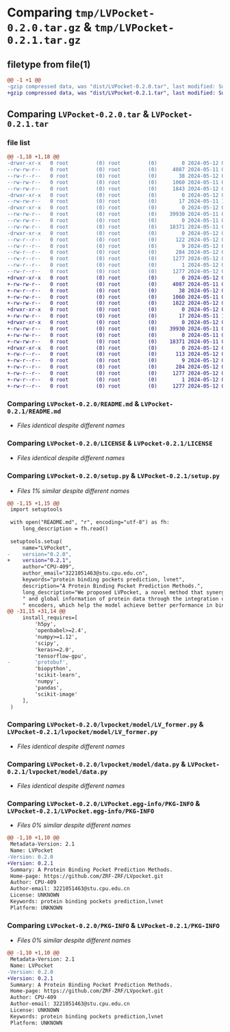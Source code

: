 # Comparing `tmp/LVPocket-0.2.0.tar.gz` & `tmp/LVPocket-0.2.1.tar.gz`

## filetype from file(1)

```diff
@@ -1 +1 @@
-gzip compressed data, was "dist/LVPocket-0.2.0.tar", last modified: Sun May 12 08:32:30 2024, max compression
+gzip compressed data, was "dist/LVPocket-0.2.1.tar", last modified: Sun May 12 08:38:12 2024, max compression
```

## Comparing `LVPocket-0.2.0.tar` & `LVPocket-0.2.1.tar`

### file list

```diff
@@ -1,18 +1,18 @@
-drwxr-xr-x   0 root         (0) root         (0)        0 2024-05-12 08:32:30.000000 LVPocket-0.2.0/
--rw-rw-r--   0 root         (0) root         (0)     4087 2024-05-11 09:08:57.000000 LVPocket-0.2.0/README.md
--rw-r--r--   0 root         (0) root         (0)       38 2024-05-12 08:32:30.000000 LVPocket-0.2.0/setup.cfg
--rw-rw-r--   0 root         (0) root         (0)     1060 2024-05-11 09:08:57.000000 LVPocket-0.2.0/LICENSE
--rw-rw-r--   0 root         (0) root         (0)     1843 2024-05-12 08:30:20.000000 LVPocket-0.2.0/setup.py
-drwxr-xr-x   0 root         (0) root         (0)        0 2024-05-12 08:32:30.000000 LVPocket-0.2.0/lvpocket/
--rw-rw-r--   0 root         (0) root         (0)       17 2024-05-11 11:54:48.000000 LVPocket-0.2.0/lvpocket/__init__.py
-drwxr-xr-x   0 root         (0) root         (0)        0 2024-05-12 08:32:30.000000 LVPocket-0.2.0/lvpocket/model/
--rw-rw-r--   0 root         (0) root         (0)    39930 2024-05-11 09:08:57.000000 LVPocket-0.2.0/lvpocket/model/LV_former.py
--rw-rw-r--   0 root         (0) root         (0)        0 2024-05-11 09:08:57.000000 LVPocket-0.2.0/lvpocket/model/__init__.py
--rw-rw-r--   0 root         (0) root         (0)    18371 2024-05-11 09:08:57.000000 LVPocket-0.2.0/lvpocket/model/data.py
-drwxr-xr-x   0 root         (0) root         (0)        0 2024-05-12 08:32:30.000000 LVPocket-0.2.0/LVPocket.egg-info/
--rw-r--r--   0 root         (0) root         (0)      122 2024-05-12 08:32:30.000000 LVPocket-0.2.0/LVPocket.egg-info/requires.txt
--rw-r--r--   0 root         (0) root         (0)        9 2024-05-12 08:32:30.000000 LVPocket-0.2.0/LVPocket.egg-info/top_level.txt
--rw-r--r--   0 root         (0) root         (0)      284 2024-05-12 08:32:30.000000 LVPocket-0.2.0/LVPocket.egg-info/SOURCES.txt
--rw-r--r--   0 root         (0) root         (0)     1277 2024-05-12 08:32:30.000000 LVPocket-0.2.0/LVPocket.egg-info/PKG-INFO
--rw-r--r--   0 root         (0) root         (0)        1 2024-05-12 08:32:30.000000 LVPocket-0.2.0/LVPocket.egg-info/dependency_links.txt
--rw-r--r--   0 root         (0) root         (0)     1277 2024-05-12 08:32:30.000000 LVPocket-0.2.0/PKG-INFO
+drwxr-xr-x   0 root         (0) root         (0)        0 2024-05-12 08:38:12.000000 LVPocket-0.2.1/
+-rw-rw-r--   0 root         (0) root         (0)     4087 2024-05-11 09:08:57.000000 LVPocket-0.2.1/README.md
+-rw-r--r--   0 root         (0) root         (0)       38 2024-05-12 08:38:12.000000 LVPocket-0.2.1/setup.cfg
+-rw-rw-r--   0 root         (0) root         (0)     1060 2024-05-11 09:08:57.000000 LVPocket-0.2.1/LICENSE
+-rw-rw-r--   0 root         (0) root         (0)     1822 2024-05-12 08:37:43.000000 LVPocket-0.2.1/setup.py
+drwxr-xr-x   0 root         (0) root         (0)        0 2024-05-12 08:38:12.000000 LVPocket-0.2.1/lvpocket/
+-rw-rw-r--   0 root         (0) root         (0)       17 2024-05-11 11:54:48.000000 LVPocket-0.2.1/lvpocket/__init__.py
+drwxr-xr-x   0 root         (0) root         (0)        0 2024-05-12 08:38:12.000000 LVPocket-0.2.1/lvpocket/model/
+-rw-rw-r--   0 root         (0) root         (0)    39930 2024-05-11 09:08:57.000000 LVPocket-0.2.1/lvpocket/model/LV_former.py
+-rw-rw-r--   0 root         (0) root         (0)        0 2024-05-11 09:08:57.000000 LVPocket-0.2.1/lvpocket/model/__init__.py
+-rw-rw-r--   0 root         (0) root         (0)    18371 2024-05-11 09:08:57.000000 LVPocket-0.2.1/lvpocket/model/data.py
+drwxr-xr-x   0 root         (0) root         (0)        0 2024-05-12 08:38:12.000000 LVPocket-0.2.1/LVPocket.egg-info/
+-rw-r--r--   0 root         (0) root         (0)      113 2024-05-12 08:38:12.000000 LVPocket-0.2.1/LVPocket.egg-info/requires.txt
+-rw-r--r--   0 root         (0) root         (0)        9 2024-05-12 08:38:12.000000 LVPocket-0.2.1/LVPocket.egg-info/top_level.txt
+-rw-r--r--   0 root         (0) root         (0)      284 2024-05-12 08:38:12.000000 LVPocket-0.2.1/LVPocket.egg-info/SOURCES.txt
+-rw-r--r--   0 root         (0) root         (0)     1277 2024-05-12 08:38:12.000000 LVPocket-0.2.1/LVPocket.egg-info/PKG-INFO
+-rw-r--r--   0 root         (0) root         (0)        1 2024-05-12 08:38:12.000000 LVPocket-0.2.1/LVPocket.egg-info/dependency_links.txt
+-rw-r--r--   0 root         (0) root         (0)     1277 2024-05-12 08:38:12.000000 LVPocket-0.2.1/PKG-INFO
```

### Comparing `LVPocket-0.2.0/README.md` & `LVPocket-0.2.1/README.md`

 * *Files identical despite different names*

### Comparing `LVPocket-0.2.0/LICENSE` & `LVPocket-0.2.1/LICENSE`

 * *Files identical despite different names*

### Comparing `LVPocket-0.2.0/setup.py` & `LVPocket-0.2.1/setup.py`

 * *Files 1% similar despite different names*

```diff
@@ -1,15 +1,15 @@
 import setuptools
 
 with open("README.md", "r", encoding="utf-8") as fh:
     long_description = fh.read()
 
 setuptools.setup(
     name="LVPocket",
-    version="0.2.0",
+    version="0.2.1",
     author="CPU-409",
     author_email="3221051463@stu.cpu.edu.cn",
     keywords="protein binding pockets prediction, lvnet",
     description="A Protein Binding Pocket Prediction Methods.",
     long_description="We proposed LVPocket, a novel method that synergistically captures both local"
     " and global information of protein data through the integration of Transformer"
     " encoders, which help the model achieve better performance in binding pockets prediction. "
@@ -31,15 +31,14 @@
     install_requires=[
         'h5py',
         'openbabel>=2.4',
         'numpy>=1.12',
         'scipy',
         'keras>=2.0',
         'tensorflow-gpu',
-        'protobuf',
         'biopython',
         'scikit-learn',
         'numpy',
         'pandas',
         'scikit-image'
     ],
 )
```

### Comparing `LVPocket-0.2.0/lvpocket/model/LV_former.py` & `LVPocket-0.2.1/lvpocket/model/LV_former.py`

 * *Files identical despite different names*

### Comparing `LVPocket-0.2.0/lvpocket/model/data.py` & `LVPocket-0.2.1/lvpocket/model/data.py`

 * *Files identical despite different names*

### Comparing `LVPocket-0.2.0/LVPocket.egg-info/PKG-INFO` & `LVPocket-0.2.1/LVPocket.egg-info/PKG-INFO`

 * *Files 0% similar despite different names*

```diff
@@ -1,10 +1,10 @@
 Metadata-Version: 2.1
 Name: LVPocket
-Version: 0.2.0
+Version: 0.2.1
 Summary: A Protein Binding Pocket Prediction Methods.
 Home-page: https://github.com/ZRF-ZRF/LVpocket.git
 Author: CPU-409
 Author-email: 3221051463@stu.cpu.edu.cn
 License: UNKNOWN
 Keywords: protein binding pockets prediction,lvnet
 Platform: UNKNOWN
```

### Comparing `LVPocket-0.2.0/PKG-INFO` & `LVPocket-0.2.1/PKG-INFO`

 * *Files 0% similar despite different names*

```diff
@@ -1,10 +1,10 @@
 Metadata-Version: 2.1
 Name: LVPocket
-Version: 0.2.0
+Version: 0.2.1
 Summary: A Protein Binding Pocket Prediction Methods.
 Home-page: https://github.com/ZRF-ZRF/LVpocket.git
 Author: CPU-409
 Author-email: 3221051463@stu.cpu.edu.cn
 License: UNKNOWN
 Keywords: protein binding pockets prediction,lvnet
 Platform: UNKNOWN
```


